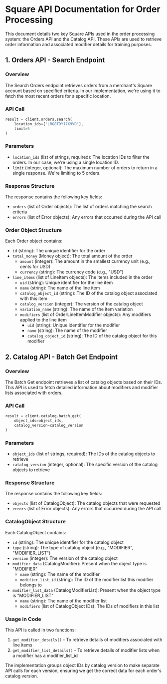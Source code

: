 # Square API Documentation for Order Processing

This document details two key Square APIs used in the order processing system: the Orders API and the Catalog API. These APIs are used to retrieve order information and associated modifier details for training purposes.

## 1. Orders API - Search Endpoint

### Overview
The Search Orders endpoint retrieves orders from a merchant's Square account based on specified criteria. In our implementation, we're using it to fetch the most recent orders for a specific location.

### API Call
```python
result = client.orders.search(
    location_ids=["LRG8TDY17X9VD"],
    limit=5
)
```

### Parameters
- `location_ids` (list of strings, required): The location IDs to filter the orders. In our case, we're using a single location ID.
- `limit` (integer, optional): The maximum number of orders to return in a single response. We're limiting to 5 orders.

### Response Structure
The response contains the following key fields:
- `orders` (list of Order objects): The list of orders matching the search criteria
- `errors` (list of Error objects): Any errors that occurred during the API call

### Order Object Structure
Each Order object contains:
- `id` (string): The unique identifier for the order
- `total_money` (Money object): The total amount of the order
  - `amount` (integer): The amount in the smallest currency unit (e.g., cents for USD)
  - `currency` (string): The currency code (e.g., "USD")
- `line_items` (list of LineItem objects): The items included in the order
  - `uid` (string): Unique identifier for the line item
  - `name` (string): The name of the line item
  - `catalog_object_id` (string): The ID of the catalog object associated with this item
  - `catalog_version` (integer): The version of the catalog object
  - `variation_name` (string): The name of the item variation
  - `modifiers` (list of OrderLineItemModifier objects): Any modifiers applied to the line item
    - `uid` (string): Unique identifier for the modifier
    - `name` (string): The name of the modifier
    - `catalog_object_id` (string): The ID of the catalog object for this modifier

## 2. Catalog API - Batch Get Endpoint

### Overview
The Batch Get endpoint retrieves a list of catalog objects based on their IDs. This API is used to fetch detailed information about modifiers and modifier lists associated with orders.

### API Call
```python
result = client.catalog.batch_get(
    object_ids=object_ids,
    catalog_version=catalog_version
)
```

### Parameters
- `object_ids` (list of strings, required): The IDs of the catalog objects to retrieve
- `catalog_version` (integer, optional): The specific version of the catalog objects to retrieve

### Response Structure
The response contains the following key fields:
- `objects` (list of CatalogObject): The catalog objects that were requested
- `errors` (list of Error objects): Any errors that occurred during the API call

### CatalogObject Structure
Each CatalogObject contains:
- `id` (string): The unique identifier for the catalog object
- `type` (string): The type of catalog object (e.g., "MODIFIER", "MODIFIER_LIST")
- `version` (integer): The version of the catalog object
- `modifier_data` (CatalogModifier): Present when the object type is "MODIFIER"
  - `name` (string): The name of the modifier
  - `modifier_list_id` (string): The ID of the modifier list this modifier belongs to
- `modifier_list_data` (CatalogModifierList): Present when the object type is "MODIFIER_LIST"
  - `name` (string): The name of the modifier list
  - `modifiers` (list of CatalogObject IDs): The IDs of modifiers in this list

### Usage in Code
This API is called in two functions:
1. `get_modifier_details()` - To retrieve details of modifiers associated with line items
2. `get_modifier_list_details()` - To retrieve details of modifier lists when a modifier has a modifier_list_id

The implementation groups object IDs by catalog version to make separate API calls for each version, ensuring we get the correct data for each order's catalog version.
